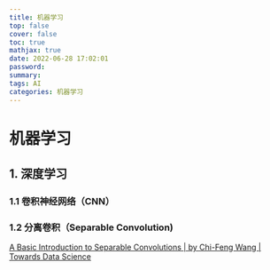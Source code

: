 ```yaml
---
title: 机器学习
top: false
cover: false
toc: true
mathjax: true
date: 2022-06-28 17:02:01
password:
summary:
tags: AI
categories: 机器学习
---
```




# 机器学习



## 1. 深度学习

### 1.1 卷积神经网络（CNN）



### 1.2 分离卷积（Separable Convolution)

[A Basic Introduction to Separable Convolutions | by Chi-Feng Wang | Towards Data Science](https://towardsdatascience.com/a-basic-introduction-to-separable-convolutions-b99ec3102728)













